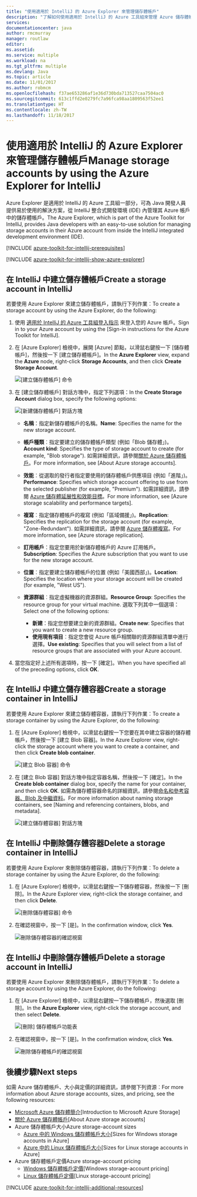 ```yaml
---
title: "使用適用於 IntelliJ 的 Azure Explorer 來管理儲存體帳戶"
description: "了解如何使用適用於 IntelliJ 的 Azure 工具組來管理 Azure 儲存體帳戶。"
services: 
documentationcenter: java
author: rmcmurray
manager: routlaw
editor: 
ms.assetid: 
ms.service: multiple
ms.workload: na
ms.tgt_pltfrm: multiple
ms.devlang: Java
ms.topic: article
ms.date: 11/01/2017
ms.author: robmcm
ms.openlocfilehash: f37ae653286af1e36d730bda713527caa7504ac0
ms.sourcegitcommit: 613c1ffd2e0279fc7a96fca98aa1809563f52ee1
ms.translationtype: HT
ms.contentlocale: zh-TW
ms.lasthandoff: 11/18/2017
---
```

# <a name="manage-storage-accounts-by-using-the-azure-explorer-for-intellij"></a><span data-ttu-id="13327-103">使用適用於 IntelliJ 的 Azure Explorer 來管理儲存體帳戶</span><span class="sxs-lookup"><span data-stu-id="13327-103">Manage storage accounts by using the Azure Explorer for IntelliJ</span></span>

<span data-ttu-id="13327-104">Azure Explorer 是適用於 IntelliJ 的 Azure 工具組一部分，可為 Java 開發人員提供易於使用的解決方案，從 IntelliJ 整合式開發環境 (IDE) 內管理其 Azure 帳戶中的儲存體帳戶。</span><span class="sxs-lookup"><span data-stu-id="13327-104">The Azure Explorer, which is part of the Azure Toolkit for IntelliJ, provides Java developers with an easy-to-use solution for managing storage accounts in their Azure account from inside the IntelliJ integrated development environment (IDE).</span></span>

[!INCLUDE [azure-toolkit-for-intellij-prerequisites](../includes/azure-toolkit-for-intellij-prerequisites.md)]

[!INCLUDE [azure-toolkit-for-intellij-show-azure-explorer](../includes/azure-toolkit-for-intellij-show-azure-explorer.md)]

## <a name="create-a-storage-account-in-intellij"></a><span data-ttu-id="13327-105">在 IntelliJ 中建立儲存體帳戶</span><span class="sxs-lookup"><span data-stu-id="13327-105">Create a storage account in IntelliJ</span></span>

<span data-ttu-id="13327-106">若要使用 Azure Explorer 來建立儲存體帳戶，請執行下列作業︰</span><span class="sxs-lookup"><span data-stu-id="13327-106">To create a storage account by using the Azure Explorer, do the following:</span></span>

1. <span data-ttu-id="13327-107">使用 [適用於 IntelliJ 的 Azure 工具組登入指示] 來登入您的 Azure 帳戶。</span><span class="sxs-lookup"><span data-stu-id="13327-107">Sign in to your Azure account by using the [Sign-in instructions for the Azure Toolkit for IntelliJ].</span></span> 

2. <span data-ttu-id="13327-108">在 [Azure Explorer] 檢視中，展開 [Azure] 節點，以滑鼠右鍵按一下 [儲存體帳戶]，然後按一下 [建立儲存體帳戶]。</span><span class="sxs-lookup"><span data-stu-id="13327-108">In the **Azure Explorer** view, expand the **Azure** node, right-click **Storage Accounts**, and then click **Create Storage Account**.</span></span>

   ![[建立儲存體帳戶] 命令][CS01]

3. <span data-ttu-id="13327-110">在 [建立儲存體帳戶] 對話方塊中，指定下列選項：</span><span class="sxs-lookup"><span data-stu-id="13327-110">In the **Create Storage Account** dialog box, specify the following options:</span></span>

   ![[新建儲存體帳戶] 對話方塊][CS02]

   * <span data-ttu-id="13327-112">**名稱**：指定新儲存體帳戶的名稱。</span><span class="sxs-lookup"><span data-stu-id="13327-112">**Name**: Specifies the name for the new storage account.</span></span>

   * <span data-ttu-id="13327-113">**帳戶種類**︰指定要建立的儲存體帳戶類型 (例如「Blob 儲存體」)。</span><span class="sxs-lookup"><span data-stu-id="13327-113">**Account kind**: Specifies the type of storage account to create (for example, "Blob storage").</span></span> <span data-ttu-id="13327-114">如需詳細資訊，請參閱[關於 Azure 儲存體帳戶]。</span><span class="sxs-lookup"><span data-stu-id="13327-114">For more information, see [About Azure storage accounts].</span></span> 

   * <span data-ttu-id="13327-115">**效能**︰從選取的發行者指定要使用的儲存體帳戶供應項目 (例如「進階」)。</span><span class="sxs-lookup"><span data-stu-id="13327-115">**Performance**: Specifies which storage account offering to use from the selected publisher (for example, "Premium").</span></span> <span data-ttu-id="13327-116">如需詳細資訊，請參閱 [Azure 儲存體延展性和效能目標]。</span><span class="sxs-lookup"><span data-stu-id="13327-116">For more information, see [Azure storage scalability and performance targets].</span></span> 

   * <span data-ttu-id="13327-117">**複寫**︰指定儲存體帳戶的複寫 (例如「區域備援」)。</span><span class="sxs-lookup"><span data-stu-id="13327-117">**Replication**: Specifies the replication for the storage account (for example, "Zone-Redundant").</span></span> <span data-ttu-id="13327-118">如需詳細資訊，請參閱 [Azure 儲存體複寫]。</span><span class="sxs-lookup"><span data-stu-id="13327-118">For more information, see [Azure storage replication].</span></span> 

   * <span data-ttu-id="13327-119">**訂用帳戶**：指定您要用於新儲存體帳戶的 Azure 訂用帳戶。</span><span class="sxs-lookup"><span data-stu-id="13327-119">**Subscription**: Specifies the Azure subscription that you want to use for the new storage account.</span></span>

   * <span data-ttu-id="13327-120">**位置**︰指定要建立儲存體帳戶的位置 (例如「美國西部」)。</span><span class="sxs-lookup"><span data-stu-id="13327-120">**Location**: Specifies the location where your storage account will be created (for example, "West US").</span></span>

   * <span data-ttu-id="13327-121">**資源群組**︰指定虛擬機器的資源群組。</span><span class="sxs-lookup"><span data-stu-id="13327-121">**Resource Group**: Specifies the resource group for your virtual machine.</span></span> <span data-ttu-id="13327-122">選取下列其中一個選項：</span><span class="sxs-lookup"><span data-stu-id="13327-122">Select one of the following options:</span></span>
      * <span data-ttu-id="13327-123">**新建**：指定您想要建立新的資源群組。</span><span class="sxs-lookup"><span data-stu-id="13327-123">**Create new**: Specifies that you want to create a new resource group.</span></span>
      * <span data-ttu-id="13327-124">**使用現有項目**︰指定您會從 Azure 帳戶相關聯的資源群組清單中進行選擇。</span><span class="sxs-lookup"><span data-stu-id="13327-124">**Use existing**: Specifies that you will select from a list of resource groups that are associated with your Azure account.</span></span>

4. <span data-ttu-id="13327-125">當您指定好上述所有選項時，按一下 [確定]。</span><span class="sxs-lookup"><span data-stu-id="13327-125">When you have specified all of the preceding options, click **OK**.</span></span>

## <a name="create-a-storage-container-in-intellij"></a><span data-ttu-id="13327-126">在 IntelliJ 中建立儲存體容器</span><span class="sxs-lookup"><span data-stu-id="13327-126">Create a storage container in IntelliJ</span></span>

<span data-ttu-id="13327-127">若要使用 Azure Explorer 來建立儲存體容器，請執行下列作業︰</span><span class="sxs-lookup"><span data-stu-id="13327-127">To create a storage container by using the Azure Explorer, do the following:</span></span>

1. <span data-ttu-id="13327-128">在 [Azure Explorer] 檢視中，以滑鼠右鍵按一下您要在其中建立容器的儲存體帳戶，然後按一下 [建立 Blob 容器]。</span><span class="sxs-lookup"><span data-stu-id="13327-128">In the Azure Explorer view, right-click the storage account where you want to create a container, and then click **Create blob container**.</span></span>

   ![[建立 Blob 容器] 命令][CC01]

2. <span data-ttu-id="13327-130">在 [建立 Blob 容器] 對話方塊中指定容器名稱，然後按一下 [確定]。</span><span class="sxs-lookup"><span data-stu-id="13327-130">In the **Create blob container** dialog box, specify the name for your container, and then click **OK**.</span></span> <span data-ttu-id="13327-131">如需為儲存體容器命名的詳細資訊，請參閱[命名和參考容器、Blob 及中繼資料]。</span><span class="sxs-lookup"><span data-stu-id="13327-131">For more information about naming storage containers, see [Naming and referencing containers, blobs, and metadata].</span></span>

   ![[建立儲存體容器] 對話方塊][CC02]

## <a name="delete-a-storage-container-in-intellij"></a><span data-ttu-id="13327-133">在 IntelliJ 中刪除儲存體容器</span><span class="sxs-lookup"><span data-stu-id="13327-133">Delete a storage container in IntelliJ</span></span>

<span data-ttu-id="13327-134">若要使用 Azure Explorer 來刪除儲存體容器，請執行下列作業︰</span><span class="sxs-lookup"><span data-stu-id="13327-134">To delete a storage container by using the Azure Explorer, do the following:</span></span>

1. <span data-ttu-id="13327-135">在 [Azure Explorer] 檢視中，以滑鼠右鍵按一下儲存體容器，然後按一下 [刪除]。</span><span class="sxs-lookup"><span data-stu-id="13327-135">In the Azure Explorer view, right-click the storage container, and then click **Delete**.</span></span>

   ![[刪除儲存體容器] 命令][DC01]

2. <span data-ttu-id="13327-137">在確認視窗中，按一下 [是]。</span><span class="sxs-lookup"><span data-stu-id="13327-137">In the confirmation window, click **Yes**.</span></span>

   ![刪除儲存體容器的確認視窗][DC02]

## <a name="delete-a-storage-account-in-intellij"></a><span data-ttu-id="13327-139">在 IntelliJ 中刪除儲存體帳戶</span><span class="sxs-lookup"><span data-stu-id="13327-139">Delete a storage account in IntelliJ</span></span>

<span data-ttu-id="13327-140">若要使用 Azure Explorer 來刪除儲存體帳戶，請執行下列作業︰</span><span class="sxs-lookup"><span data-stu-id="13327-140">To delete a storage account by using the Azure Explorer, do the following:</span></span>

1. <span data-ttu-id="13327-141">在 [Azure Explorer] 檢視中，以滑鼠右鍵按一下儲存體帳戶，然後選取 [刪除]。</span><span class="sxs-lookup"><span data-stu-id="13327-141">In the **Azure Explorer** view, right-click the storage account, and then select **Delete**.</span></span>

   ![[刪除] 儲存體帳戶功能表][DS01]

2. <span data-ttu-id="13327-143">在確認視窗中，按一下 [是]。</span><span class="sxs-lookup"><span data-stu-id="13327-143">In the confirmation window, click **Yes**.</span></span>

   ![刪除儲存體帳戶的確認視窗][DS02]

## <a name="next-steps"></a><span data-ttu-id="13327-145">後續步驟</span><span class="sxs-lookup"><span data-stu-id="13327-145">Next steps</span></span>

<span data-ttu-id="13327-146">如需 Azure 儲存體帳戶、大小與定價的詳細資訊，請參閱下列資源︰</span><span class="sxs-lookup"><span data-stu-id="13327-146">For more information about Azure storage accounts, sizes, and pricing, see the following resources:</span></span>

* <span data-ttu-id="13327-147">[Microsoft Azure 儲存體簡介]</span><span class="sxs-lookup"><span data-stu-id="13327-147">[Introduction to Microsoft Azure Storage]</span></span>
* <span data-ttu-id="13327-148">[關於 Azure 儲存體帳戶]</span><span class="sxs-lookup"><span data-stu-id="13327-148">[About Azure storage accounts]</span></span>
* <span data-ttu-id="13327-149">Azure 儲存體帳戶大小</span><span class="sxs-lookup"><span data-stu-id="13327-149">Azure storage-account sizes</span></span>
  * <span data-ttu-id="13327-150">[Azure 中的 Windows 儲存體帳戶大小]</span><span class="sxs-lookup"><span data-stu-id="13327-150">[Sizes for Windows storage accounts in Azure]</span></span>
  * <span data-ttu-id="13327-151">[Azure 中的 Linux 儲存體帳戶大小]</span><span class="sxs-lookup"><span data-stu-id="13327-151">[Sizes for Linux storage accounts in Azure]</span></span>
* <span data-ttu-id="13327-152">Azure 儲存體帳戶定價</span><span class="sxs-lookup"><span data-stu-id="13327-152">Azure storage-account pricing</span></span>
  * <span data-ttu-id="13327-153">[Windows 儲存體帳戶定價]</span><span class="sxs-lookup"><span data-stu-id="13327-153">[Windows storage-account pricing]</span></span>
  * <span data-ttu-id="13327-154">[Linux 儲存體帳戶定價]</span><span class="sxs-lookup"><span data-stu-id="13327-154">[Linux storage-account pricing]</span></span>

[!INCLUDE [azure-toolkit-for-intellij-additional-resources](../includes/azure-toolkit-for-intellij-additional-resources.md)]

<!-- URL List -->

[適用於 IntelliJ 的 Azure 工具組登入指示]: ./azure-toolkit-for-intellij-sign-in-instructions.md
[Microsoft Azure 儲存體簡介]: /azure/storage/storage-introduction
[關於 Azure 儲存體帳戶]: /azure/storage/storage-create-storage-account
[Azure 儲存體複寫]: /azure/storage/storage-redundancy
[Azure 儲存體延展性和效能目標]: /azure/storage/storage-scalability-targets
[命名和參考容器、Blob 及中繼資料]: http://go.microsoft.com/fwlink/?LinkId=255555

[Azure 中的 Windows 儲存體帳戶大小]: /azure/virtual-machines/virtual-machines-windows-sizes
[Azure 中的 Linux 儲存體帳戶大小]: /azure/virtual-machines/virtual-machines-linux-sizes
[Windows 儲存體帳戶定價]: /pricing/details/virtual-machines/windows/
[Linux 儲存體帳戶定價]: /pricing/details/virtual-machines/linux/

<!-- IMG List -->

[CS01]: media/azure-toolkit-for-intellij-managing-storage-accounts-using-azure-explorer/CS01.png
[CS02]: media/azure-toolkit-for-intellij-managing-storage-accounts-using-azure-explorer/CS02.png
[CC01]: media/azure-toolkit-for-intellij-managing-storage-accounts-using-azure-explorer/CC01.png
[CC02]: media/azure-toolkit-for-intellij-managing-storage-accounts-using-azure-explorer/CC02.png

[DS01]: media/azure-toolkit-for-intellij-managing-storage-accounts-using-azure-explorer/DS01.png
[DS02]: media/azure-toolkit-for-intellij-managing-storage-accounts-using-azure-explorer/DS02.png
[DC01]: media/azure-toolkit-for-intellij-managing-storage-accounts-using-azure-explorer/DC01.png
[DC02]: media/azure-toolkit-for-intellij-managing-storage-accounts-using-azure-explorer/DC02.png

